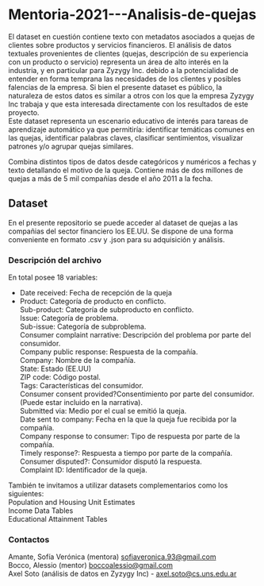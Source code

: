 # **Mentoria-2021---Analisis-de-quejas**

El dataset en cuestión contiene texto con metadatos asociados a quejas de clientes sobre productos y servicios financieros. El análisis de datos textuales provenientes de clientes (quejas, descripción de su experiencia con un producto o servicio) representa un área de alto interés en la industria, y en particular para Zyzygy Inc. debido a la potencialidad de entender en forma temprana las necesidades de los clientes y posibles falencias de la empresa. Si bien el presente dataset es público, la naturaleza de estos datos es similar a otros con los que la empresa Zyzygy Inc trabaja y que esta interesada directamente con los resultados de este proyecto. <br />
Este dataset representa un escenario educativo de interés para tareas de aprendizaje automático ya que permitiría: identificar temáticas comunes en las quejas, identificar palabras claves, clasificar sentimientos, visualizar patrones y/o agrupar quejas similares. <br />

Combina distintos tipos de datos desde categóricos y numéricos a fechas y texto detallando el motivo de la queja. Contiene más de dos millones de quejas a más de 5 mil compañías desde el año 2011 a la fecha. 

## **Dataset**
En el presente repositorio se puede acceder al dataset de quejas a las compañias del sector financiero los EE.UU. Se dispone de una forma conveniente en formato .csv y .json para su adquisición y análisis.

### **Descripción del archivo**
En total posee 18 variables: <br />

* Date received: Fecha de recepción de la queja <br />
* Product: Categoría de producto en conflicto.  <br />
Sub-product: Categoría de subproducto en conflicto.  <br />
Issue: Categoría de problema. <br />
Sub-issue:  Categoría de subproblema. <br />
Consumer complaint narrative: Descripción del problema por parte del consumidor. <br />
Company public response: Respuesta de la compañía. <br />
Company: Nombre de la compañía. <br />
State: Estado (EE.UU) <br />
ZIP code: Código postal. <br />
Tags: Características del consumidor. <br />
Consumer consent provided?Consentimiento por parte del consumidor. (Puede estar incluido en la narrativa). <br />
Submitted via: Medio por el cual se emitió la queja. <br />
Date sent to company: Fecha en la que la queja fue recibida por la compañía. <br />
Company response to consumer: Tipo de respuesta por parte de la compañía. <br />
Timely response?: Respuesta a tiempo por parte de la compañía. <br />
Consumer disputed?: Consumidor disputó la respuesta. <br />
Complaint ID: Identificador de la queja. <br />

También te invitamos a utilizar datasets complementarios como los siguientes: <br />
Population and Housing Unit Estimates <br />
Income Data Tables <br />
Educational Attainment Tables <br />


### **Contactos**
Amante, Sofía Verónica (mentora) sofiaveronica.93@gmail.com <br />
Bocco, Alessio (mentor) boccoalessio@gmail.com <br />
Axel Soto (análisis de datos en Zyzygy Inc) - axel.soto@cs.uns.edu.ar <br />
